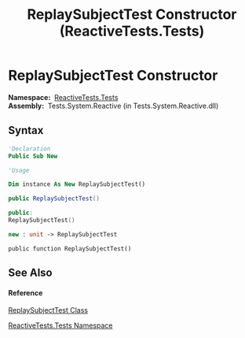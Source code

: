﻿---
title: ReplaySubjectTest Constructor  (ReactiveTests.Tests)
TOCTitle: ReplaySubjectTest Constructor
ms:assetid: M:ReactiveTests.Tests.ReplaySubjectTest.#ctor
ms:mtpsurl: https://msdn.microsoft.com/en-us/library/reactivetests.tests.replaysubjecttest.replaysubjecttest(v=VS.103)
ms:contentKeyID: 36621024
ms.date: 06/28/2011
mtps_version: v=VS.103
f1_keywords:
- ReactiveTests.Tests.ReplaySubjectTest.#ctor
- ReactiveTests.Tests.ReplaySubjectTest.ReplaySubjectTest
dev_langs:
- CSharp
- JScript
- VB
- FSharp
- c++
---

# ReplaySubjectTest Constructor

**Namespace:**  [ReactiveTests.Tests](hh289046\(v=vs.103\).md)  
**Assembly:**  Tests.System.Reactive (in Tests.System.Reactive.dll)

## Syntax

``` vb
'Declaration
Public Sub New
```

``` vb
'Usage

Dim instance As New ReplaySubjectTest()
```

``` csharp
public ReplaySubjectTest()
```

``` c++
public:
ReplaySubjectTest()
```

``` fsharp
new : unit -> ReplaySubjectTest
```

``` jscript
public function ReplaySubjectTest()
```

## See Also

#### Reference

[ReplaySubjectTest Class](hh303355\(v=vs.103\).md)

[ReactiveTests.Tests Namespace](hh289046\(v=vs.103\).md)

